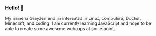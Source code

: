### Hello! 👋
My name is Grayden and im interested in Linux, computers, Docker, Minecraft, and coding. I am currently learning JavaScript and hope to be able to create some awesome webapps at some point.
